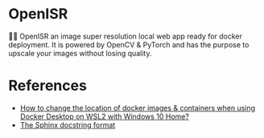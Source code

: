 # OpenISR

🚀🔥 OpenISR an image super resolution local web app ready for docker deployment. It is powered by OpenCV & PyTorch and has the purpose to upscale your images without losing quality.

# References

- [How to change the location of docker images & containers when using Docker Desktop on WSL2 with Windows 10 Home?](https://stackoverflow.com/questions/62441307/how-can-i-change-the-location-of-docker-images-when-using-docker-desktop-on-wsl2)
- [The Sphinx docstring format](https://sphinx-rtd-tutorial.readthedocs.io/en/latest/docstrings.html)